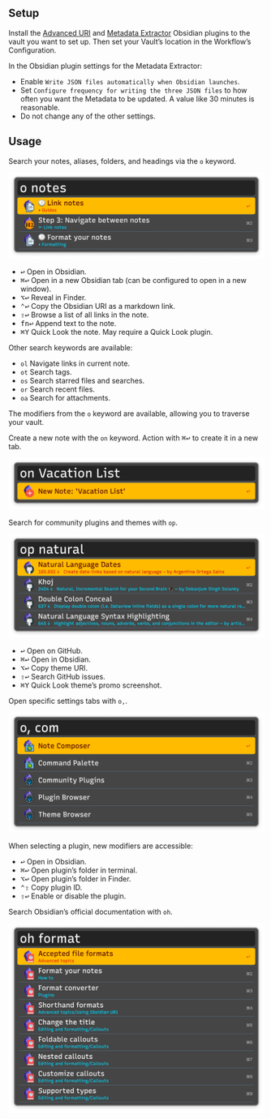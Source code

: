 ## Setup

Install the [Advanced URI](https://obsidian.md/plugins?id=obsidian-advanced-uri) and [Metadata Extractor](https://obsidian.md/plugins?id=metadata-extractor) Obsidian plugins to the vault you want to set up. Then set your Vault’s location in the Workflow’s Configuration.

In the Obsidian plugin settings for the Metadata Extractor:

* Enable `Write JSON files automatically when Obsidian launches`.
* Set `Configure frequency for writing the three JSON files` to how often you want the Metadata to be updated. A value like 30 minutes is reasonable.
* Do not change any of the other settings.

## Usage

Search your notes, aliases, folders, and headings via the `o` keyword.

![Searching notes](images/o.png)

* <kbd>↩</kbd> Open in Obsidian.
* <kbd>⌘</kbd><kbd>↩</kbd> Open in a new Obsidian tab (can be configured to open in a new window).
* <kbd>⌥</kbd><kbd>↩</kbd> Reveal in Finder.
* <kbd>⌃</kbd><kbd>↩</kbd> Copy the Obsidian URI as a markdown link.
* <kbd>⇧</kbd><kbd>↩</kbd> Browse a list of all links in the note.
* <kbd>fn</kbd><kbd>↩</kbd> Append text to the note.
* <kbd>⌘</kbd><kbd>Y</kbd> Quick Look the note. May require a Quick Look plugin.

Other search keywords are available:

* `ol` Navigate links in current note.
* `ot` Search tags.
* `os` Search starred files and searches.
* `or` Search recent files.
* `oa` Search for attachments.

The modifiers from the `o` keyword are available, allowing you to traverse your vault.

Create a new note with the `on` keyword. Action with <kbd>⌘</kbd><kbd>↩</kbd> to create it in a new tab.

![Create new note](images/on.png)

Search for community plugins and themes with `op`.

![Searching for themes and plugins](images/op.png)

* <kbd>↩</kbd> Open on GitHub.
* <kbd>⌘</kbd><kbd>↩</kbd> Open in Obsidian.
* <kbd>⌥</kbd><kbd>↩</kbd> Copy theme URI.
* <kbd>⇧</kbd><kbd>↩</kbd> Search GitHub issues.
* <kbd>⌘</kbd><kbd>Y</kbd> Quick Look theme’s promo screenshot.

Open specific settings tabs with `o,`.

![Searching settings tabs](images/ocomma.png)

When selecting a plugin, new modifiers are accessible:

* <kbd>↩</kbd> Open in Obsidian.
* <kbd>⌘</kbd><kbd>↩</kbd> Open plugin’s folder in terminal.
* <kbd>⌥</kbd><kbd>↩</kbd> Open plugin’s folder in Finder.
* <kbd>⌃</kbd><kbd>⇧</kbd> Copy plugin ID.
* <kbd>⇧</kbd><kbd>↩</kbd> Enable or disable the plugin.

Search Obsidian’s official documentation with `oh`.

![Searching documentation](images/ohformat.png)
